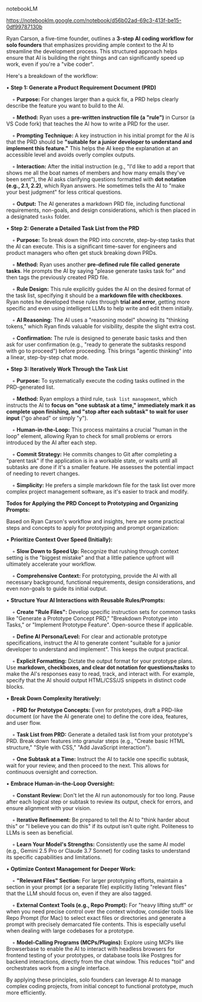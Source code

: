 notebookLM

https://notebooklm.google.com/notebook/d56b02ad-69c3-413f-be15-0df99787130b


Ryan Carson, a five-time founder, outlines a **3-step AI coding workflow for solo founders** that emphasizes providing ample context to the AI to streamline the development process. This structured approach helps ensure that AI is building the right things and can significantly speed up work, even if you're a "vibe coder".

Here's a breakdown of the workflow:

• **Step 1: Generate a Product Requirement Document (PRD)**

    ◦ **Purpose:** For changes larger than a quick fix, a PRD helps clearly describe the feature you want to build to the AI.

    ◦ **Method:** Ryan uses a **pre-written instruction file (a "rule")** in Cursor (a VS Code fork) that teaches the AI how to write a PRD for the user.

    ◦ **Prompting Technique:** A key instruction in his initial prompt for the AI is that the PRD should be **"suitable for a junior developer to understand and implement this feature."** This helps the AI keep the explanation at an accessible level and avoids overly complex outputs.

    ◦ **Interaction:** After the initial instruction (e.g., "I'd like to add a report that shows me all the boat names of members and how many emails they've been sent"), the AI asks clarifying questions formatted with **dot notation (e.g., 2.1, 2.2)**, which Ryan answers. He sometimes tells the AI to "make your best judgment" for less critical questions.

    ◦ **Output:** The AI generates a markdown PRD file, including functional requirements, non-goals, and design considerations, which is then placed in a designated `tasks` folder.

• **Step 2: Generate a Detailed Task List from the PRD**

    ◦ **Purpose:** To break down the PRD into concrete, step-by-step tasks that the AI can execute. This is a significant time-saver for engineers and product managers who often get stuck breaking down PRDs.

    ◦ **Method:** Ryan uses another **pre-defined rule file called** **generate tasks**. He prompts the AI by saying "please generate tasks task for" and then tags the previously created PRD file.

    ◦ **Rule Design:** This rule explicitly guides the AI on the desired format of the task list, specifying it should be a **markdown file with checkboxes**. Ryan notes he developed these rules through **trial and error**, getting more specific and even using intelligent LLMs to help write and edit them initially.

    ◦ **AI Reasoning:** The AI uses a "reasoning model" showing its "thinking tokens," which Ryan finds valuable for visibility, despite the slight extra cost.

    ◦ **Confirmation:** The rule is designed to generate basic tasks and then ask for user confirmation (e.g., "ready to generate the subtasks respond with go to proceed") before proceeding. This brings "agentic thinking" into a linear, step-by-step chat mode.

• **Step 3: Iteratively Work Through the Task List**

    ◦ **Purpose:** To systematically execute the coding tasks outlined in the PRD-generated list.

    ◦ **Method:** Ryan employs a third rule, `task list management`, which instructs the AI to **focus on "one subtask at a time," immediately mark it as complete upon finishing, and "stop after each subtask" to wait for user input** ("go ahead" or simply "y").

    ◦ **Human-in-the-Loop:** This process maintains a crucial "human in the loop" element, allowing Ryan to check for small problems or errors introduced by the AI after each step.

    ◦ **Commit Strategy:** He commits changes to Git after completing a "parent task" if the application is in a workable state, or waits until all subtasks are done if it's a smaller feature. He assesses the potential impact of needing to revert changes.

    ◦ **Simplicity:** He prefers a simple markdown file for the task list over more complex project management software, as it's easier to track and modify.

**Todos for Applying the PRD Concept to Prototyping and Organizing Prompts:**

Based on Ryan Carson's workflow and insights, here are some practical steps and concepts to apply for prototyping and prompt organization:

• **Prioritize Context Over Speed (Initially):**

    ◦ **Slow Down to Speed Up:** Recognize that rushing through context setting is the "biggest mistake" and that a little patience upfront will ultimately accelerate your workflow.

    ◦ **Comprehensive Context:** For prototyping, provide the AI with all necessary background, functional requirements, design considerations, and even non-goals to guide its initial output.

• **Structure Your AI Interactions with Reusable Rules/Prompts:**

    ◦ **Create "Rule Files":** Develop specific instruction sets for common tasks like "Generate a Prototype Concept PRD," "Breakdown Prototype into Tasks," or "Implement Prototype Feature". Open-source these if applicable.

    ◦ **Define AI Persona/Level:** For clear and actionable prototype specifications, instruct the AI to generate content "suitable for a junior developer to understand and implement". This keeps the output practical.

    ◦ **Explicit Formatting:** Dictate the output format for your prototype plans. Use **markdown, checkboxes, and clear dot notation for questions/tasks** to make the AI's responses easy to read, track, and interact with. For example, specify that the AI should output HTML/CSS/JS snippets in distinct code blocks.

• **Break Down Complexity Iteratively:**

    ◦ **PRD for Prototype Concepts:** Even for prototypes, draft a PRD-like document (or have the AI generate one) to define the core idea, features, and user flow.

    ◦ **Task List from PRD:** Generate a detailed task list from your prototype's PRD. Break down features into granular steps (e.g., "Create basic HTML structure," "Style with CSS," "Add JavaScript interaction").

    ◦ **One Subtask at a Time:** Instruct the AI to tackle one specific subtask, wait for your review, and then proceed to the next. This allows for continuous oversight and correction.

• **Embrace Human-in-the-Loop Oversight:**

    ◦ **Constant Review:** Don't let the AI run autonomously for too long. Pause after each logical step or subtask to review its output, check for errors, and ensure alignment with your vision.

    ◦ **Iterative Refinement:** Be prepared to tell the AI to "think harder about this" or "I believe you can do this" if its output isn't quite right. Politeness to LLMs is seen as beneficial.

    ◦ **Learn Your Model's Strengths:** Consistently use the same AI model (e.g., Gemini 2.5 Pro or Claude 3.7 Sonnet) for coding tasks to understand its specific capabilities and limitations.

• **Optimize Context Management for Deeper Work:**

    ◦ **"Relevant Files" Section:** For larger prototyping efforts, maintain a section in your prompt (or a separate file) explicitly listing "relevant files" that the LLM should focus on, even if they are also tagged.

    ◦ **External Context Tools (e.g., Repo Prompt):** For "heavy lifting stuff" or when you need precise control over the context window, consider tools like Repo Prompt (for Mac) to select exact files or directories and generate a prompt with precisely demarcated file contents. This is especially useful when dealing with large codebases for a prototype.

    ◦ **Model-Calling Programs (MCPs/Plugins):** Explore using MCPs like Browserbase to enable the AI to interact with headless browsers for frontend testing of your prototypes, or database tools like Postgres for backend interactions, directly from the chat window. This reduces "toil" and orchestrates work from a single interface.

By applying these principles, solo founders can leverage AI to manage complex coding projects, from initial concept to functional prototype, much more efficiently.